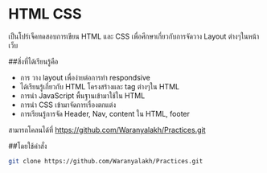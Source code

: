 # HTML CSS
เป็นโปร์เจ็คทดสอบการเขียน HTML และ CSS เพื่อศึกษาเกี่ยวกับการจัดวาง Layout ต่างๆในหน้าเว็บ

##สิ่งที่ได้เรียนรู้คือ 
- การ วาง layout เพื่อง่ายต่อการทำ respondsive
- ได้เรียนรู้เกี่ยวกับ HTML โครงสร้างและ tag ต่างๆใน HTML
- การนำ  JavaScript พื้นฐานเข้ามาใช้ใน HTML
- การนำ CSS เข้ามาจัดการเรื่องตกแต่ง
- การเรียนรู้การจัด Header, Nav, content ใน HTML, footer

สามารถโคลนได้ที่ https://github.com/Waranyalakh/Practices.git

##โดยใช้คำสั่ง 
```bash
git clone https://github.com/Waranyalakh/Practices.git
